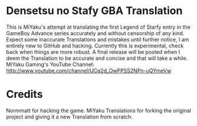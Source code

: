 Densetsu no Stafy GBA Translation
=================================
This is MiYaku's attempt at translating the first Legend of Starfy entry in the GameBoy Advance series accurately and without censorship of any kind.
Expect some inaccurate Translations and mistakes until further notice, I am entirely new to GitHub and hacking.
Currently this is experimental, check back when things are more robust.
A final release will be posted when I deem the Translation to be accurate and concise and that will take a while.
MiYaku Gaming's YouTube Channel:
http://www.youtube.com/channel/UCq2d_OwPPSS2NPn-uQYmeVw

Credits
========
Normmatt for hacking the game.
MiYaku Translations for forking the original project and giving it a new Translation from scratch.
